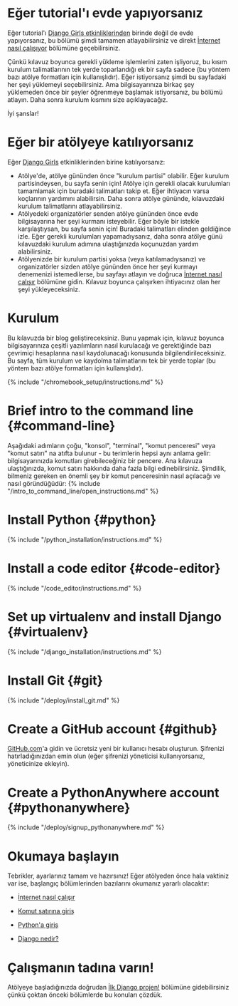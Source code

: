 # Eğer tutorial'ı evde yapıyorsanız

Eğer tutorial'ı [Django Girls etkinliklerinden](https://djangogirls.org/events/) birinde değil de evde yapıyorsanız, bu bölümü şimdi tamamen atlayabilirsiniz ve direkt [İnternet nasıl çalışıyor](../how_the_internet_works/README.md) bölümüne geçebilirsiniz.

Çünkü kılavuz boyunca gerekli yükleme işlemlerini zaten işliyoruz, bu kısım kurulum talimatlarının tek yerde toparlandığı ek bir sayfa sadece (bu yöntem bazı atölye formatları için kullanışlıdır). Eğer istiyorsanız şimdi bu sayfadaki her şeyi yüklemeyi seçebilirsiniz. Ama bilgisayarınıza birkaç şey yüklemeden önce bir şeyler öğrenmeye başlamak istiyorsanız, bu bölümü atlayın. Daha sonra kurulum kısmını size açıklayacağız.

İyi şanslar!

# Eğer bir atölyeye katılıyorsanız

Eğer [Django Girls](https://djangogirls.org/events/) etkinliklerinden birine katılıyorsanız:

* Atölye'de, atölye gününden önce "kurulum partisi" olabilir. Eğer kurulum partisindeysen, bu sayfa senin için! Atölye için gerekli olacak kurulumları tamamlamak için buradaki talimatları takip et. Eğer ihtiyacın varsa koçlarının yardımını alabilirsin. Daha sonra atölye gününde, kılavuzdaki kurulum talimatlarını atlayabilirsiniz.
* Atölyedeki organizatörler senden atölye gününden önce evde bilgisayarına her şeyi kurmanı isteyebilir. Eğer böyle bir istekle karşılaştıysan, bu sayfa senin için! Buradaki talimatları elinden geldiğince izle. Eğer gerekli kurulumları yapamadıysanız, daha sonra atölye günü kılavuzdaki kurulum adımına ulaştığınızda koçunuzdan yardım alabilirsiniz.
* Atölyenizde bir kurulum partisi yoksa (veya katılamadıysanız) ve organizatörler sizden atölye gününden önce her şeyi kurmayı denemenizi istemedilerse, bu sayfayı atlayın ve doğruca [İnternet nasıl çalışır](../how_the_internet_works/README.md) bölümüne gidin. Kılavuz boyunca çalışırken ihtiyacınız olan her şeyi yükleyeceksiniz.

# Kurulum

Bu kılavuzda bir blog geliştireceksiniz. Bunu yapmak için, kılavuz boyunca bilgisayarınıza çeşitli yazılımların nasıl kurulacağı ve gerektiğinde bazı çevrimiçi hesaplarına nasıl kaydolunacağı konusunda bilgilendirileceksiniz. Bu sayfa, tüm kurulum ve kaydolma talimatlarını tek bir yerde toplar (bu yöntem bazı atölye formatları için kullanışlıdır).

<!--sec data-title="Chromebook setup (if you're using one)"
data-id="chromebook_setup" data-collapse=true ces--> {% include "/chromebook_setup/instructions.md" %} 

<!--endsec-->

# Brief intro to the command line {#command-line}

Aşağıdaki adımların çoğu, "konsol", "terminal", "komut penceresi" veya "komut satırı" na atıfta bulunur - bu terimlerin hepsi aynı anlama gelir: bilgisayarınızda komutları girebileceğiniz bir pencere. Ana kılavuza ulaştığınızda, komut satırı hakkında daha fazla bilgi edinebilirsiniz. Şimdilik, bilmeniz gereken en önemli şey bir komut penceresinin nasıl açılacağı ve nasıl göründüğüdür: {% include "/intro_to_command_line/open_instructions.md" %}

# Install Python {#python}

{% include "/python_installation/instructions.md" %}

# Install a code editor {#code-editor}

{% include "/code_editor/instructions.md" %}

# Set up virtualenv and install Django {#virtualenv}

{% include "/django_installation/instructions.md" %}

# Install Git {#git}

{% include "/deploy/install_git.md" %}

# Create a GitHub account {#github}

[GitHub.com](https://www.github.com)'a gidin ve ücretsiz yeni bir kullanıcı hesabı oluşturun. Şifrenizi hatırladığınızdan emin olun (eğer şifrenizi yöneticisi kullanıyorsanız, yöneticinize ekleyin).

# Create a PythonAnywhere account {#pythonanywhere}

{% include "/deploy/signup_pythonanywhere.md" %}

# Okumaya başlayın

Tebrikler, ayarlarınız tamam ve hazırsınız! Eğer atölyeden önce hala vaktiniz var ise, başlangıç bölümlerinden bazılarını okumanız yararlı olacaktır:

* [İnternet nasıl çalışır](../how_the_internet_works/README.md)

* [Komut satırına giriş](../intro_to_command_line/README.md)

* [Python'a giriş](../python_introduction/README.md)

* [Django nedir?](../django/README.md)

# Çalışmanın tadına varın!

Atölyeye başladığınızda doğrudan [İlk Django projen!](../django_start_project/README.md) bölümüne gidebilirsiniz çünkü çoktan önceki bölümlerde bu konuları çözdük.